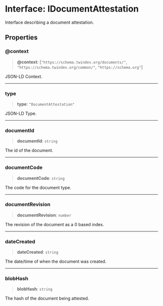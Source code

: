 # Interface: IDocumentAttestation

Interface describing a document attestation.

## Properties

### @context

> **@context**: \[`"https://schema.twindev.org/documents/"`, `"https://schema.twindev.org/common/"`, `"https://schema.org"`\]

JSON-LD Context.

***

### type

> **type**: `"DocumentAttestation"`

JSON-LD Type.

***

### documentId

> **documentId**: `string`

The id of the document.

***

### documentCode

> **documentCode**: `string`

The code for the document type.

***

### documentRevision

> **documentRevision**: `number`

The revision of the document as a 0 based index.

***

### dateCreated

> **dateCreated**: `string`

The date/time of when the document was created.

***

### blobHash

> **blobHash**: `string`

The hash of the document being attested.
